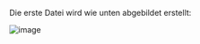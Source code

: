 Die erste Datei wird wie unten abgebildet erstellt:

![image](https://github.com/its-942628/LaTex-Tables/assets/153672630/28ab4b6c-d94d-4963-bcea-bd693e7db54c)

